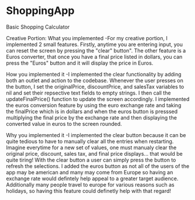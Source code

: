 # ShoppingApp
Basic Shopping Calculator

Creative Portion:
What you implemented
-For my creative portion, I implemented 2 small features. Firstly, anytime you are entering input, you can reset the screen by pressing the "clear" button". The other feature is a Euros converter, that once you have a final price listed in dollars, you can press the "Euros" button and it will display the price in Euros.

How you implemented it
-I implemented the clear functionality by adding both an outlet and action to the codebase. Whenever the user presses on the button, I set the originalPrice, discountPrice, and salesTax variables to nil and set their repsective text fields to empty strings. I then call the updateFinalPrice() function to update the screen accordingly. I implemented the euros conversion feature by using the euro exchange rate and taking the finalPrice which is in dollars and when the euros button is presssed multiplying the final price by the exchange rate and then displaying the converted value in euros to the screen rounded.

Why you implemented it
-I implemented the clear button because it can be quite tedious to have to manually clear all the entries when restarting. Imagine everytime for a new set of values, one must manualy clear the original price, discount, sales tax, and final price displays... that would be quite tiring! With the clear button a user can simply press the button to refresh the selections. I added the euros button as not all of the users of the app may be american and many may come from Europe so having an exchange rate would defintely help appeal to a greater target audience. Additionally many people travel to europe for various reasons such as holidays, so having this feature could definetly help with that regard!
